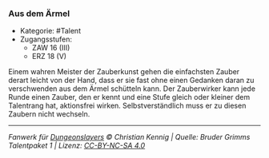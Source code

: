 <!---
Dies ist ein Fanwerk für DUNGEONSLAYERS © von Christian Kennig

Quellen:      [Bruder Grimms Talentpaket 1](https://www.f-space.de/ds4/downloads.html)
              [Talentbeschreibungen](https://www.f-space.de/ds4/tools-talentcards.html)
License:      [CC-BY-NC-SA 4.0](https://creativecommons.org/licenses/by-nc-sa/4.0/deed.de)
Richtlinien:  [Fanwerkrichtlinien](https://www.dungeonslayers.net/fanwerk-richtlinien/)
Autor:        Zauberlehrling
-->

### Aus dem Ärmel

- Kategorie: #Talent
- Zugangsstufen:
  - ZAW 16 (III)
  - ERZ 18 (V)

Einem wahren Meister der Zauberkunst gehen die einfachsten Zauber derart leicht von der Hand, dass er sie fast ohne einen Gedanken daran zu verschwenden aus dem Ärmel schütteln kann. Der Zauberwirker kann jede Runde einen Zauber, den er kennt und eine Stufe gleich oder kleiner dem Talentrang hat, aktionsfrei wirken. Selbstverständlich muss er zu diesen Zaubern nicht wechseln.

---

_Fanwerk für [Dungeonslayers](https://www.dungeonslayers.net/) © Christian Kennig | Quelle: Bruder Grimms Talentpaket 1 | Lizenz: [CC-BY-NC-SA 4.0](https://creativecommons.org/licenses/by-nc-sa/4.0/deed.de)_
